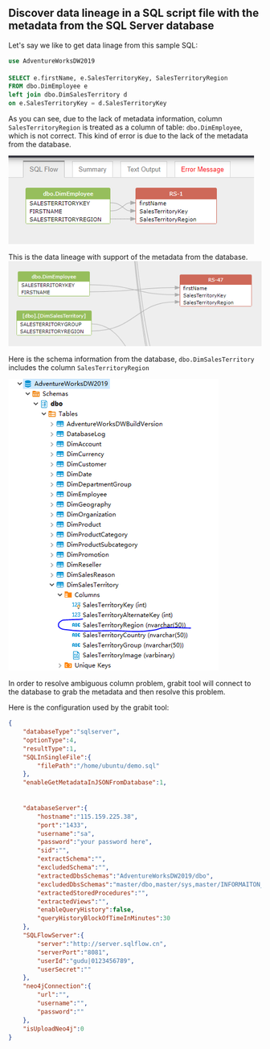 ## Discover data lineage in a SQL script file with the metadata from the SQL Server database

Let's say we like to get data linage from this sample SQL:

```SQL
use AdventureWorksDW2019

SELECT e.firstName, e.SalesTerritoryKey, SalesTerritoryRegion
FROM dbo.DimEmployee e
left join dbo.DimSalesTerritory d
on e.SalesTerritoryKey = d.SalesTerritoryKey
```

As you can see, due to the lack of metadata information, 
column `SalesTerritoryRegion` is treated as a column of table: `dbo.DimEmployee`, which is not correct.
This kind of error is due to the lack of the metadata from the database.

![data lineage without metadata](./sql-server-data-lineage-without-metadata.png "data lineage without metadata")


This is the data lineage with support of the metadata from the database.
![data lineage with metadata](sql-server-data-lineage-with-metadata.png "data lineage with metadata")

Here is the schema information from the database, `dbo.DimSalesTerritory` includes the column `SalesTerritoryRegion`

![sql-server-schema-column](sql-server-schema-info.png)

In order to resolve ambiguous column problem, grabit tool will connect to the database to grab the metadata and 
then resolve this problem.

Here is the configuration used by the grabit tool:
```json
{
	"databaseType":"sqlserver",
	"optionType":4,
	"resultType":1,
	"SQLInSingleFile":{
	    "filePath":"/home/ubuntu/demo.sql"
	},
	"enableGetMetadataInJSONFromDatabase":1,


	"databaseServer":{
		"hostname":"115.159.225.38",
		"port":"1433",
		"username":"sa",
		"password":"your password here",
		"sid":"",
		"extractSchema":"",
		"excludedSchema":"",
		"extractedDbsSchemas":"AdventureWorksDW2019/dbo",
        "excludedDbsSchemas":"master/dbo,master/sys,master/INFORMAITON_SCHEMA,msdb/dbo,tempdb/dbo,tempdb/sys,model/dbo",
        "extractedStoredProcedures":"",
        "extractedViews":"",
		"enableQueryHistory":false,
		"queryHistoryBlockOfTimeInMinutes":30
	},
	"SQLFlowServer":{
		"server":"http://server.sqlflow.cn",
		"serverPort":"8081",
		"userId":"gudu|0123456789",
		"userSecret":""
	},
	"neo4jConnection":{
	    "url":"",
        "username":"",
        "password":""
	},
	"isUploadNeo4j":0
}
```


